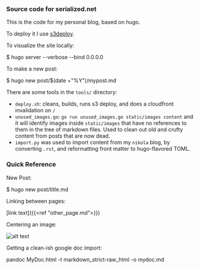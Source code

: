 ### Source code for serialized.net

This is the code for my personal blog, based on hugo.

To deploy it I use [s3deploy](https://github.com/bep/s3deploy).

To visualize the site locally:

  $ hugo server --verbose --bind 0.0.0.0

To make a new post:

  $ hugo new post/$(date +"%Y")/mypost.md

There are some tools in the `tools/` directory:

* `deploy.sh`: cleans, builds, runs s3 deploy, and does a cloudfront invalidation on `/`
* `unused_images.go`: `go run unused_images.go static/images content` and it will identify images inside `static/images` that have no references to them in the tree of markdown files. Used to clean out old and crufty content from posts that are now dead.
* `import.py` was used to import content from my `nikola` blog, by converting `.rst`, and reformatting front matter to hugo-flavored TOML.



### Quick Reference

New Post:

  $ hugo new post/title.md

Linking between pages:

  [link text]({{<ref "other_page.md">}})

Centering an image:

  ![alt text](/images/path/to/myfile.svg#center)

Getting a clean-ish google doc import:

  pandoc MyDoc.html -t markdown_strict-raw_html -o mydoc.md
